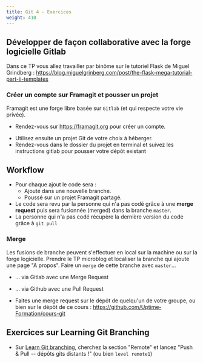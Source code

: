 ```yaml
---
title: Git 4 - Exercices
weight: 410
---
```


<!-- Le faire sur Github ET gitlab ? -->

## Développer de façon collaborative avec la forge logicielle Gitlab

Dans ce TP vous allez travailler par binôme sur le tutoriel Flask de Miguel Grindberg : https://blog.miguelgrinberg.com/post/the-flask-mega-tutorial-part-ii-templates

### Créer un compte sur Framagit et pousser un projet

Framagit est une forge libre basée sur `Gitlab` (et qui respecte votre vie privée).

- Rendez-vous sur <https://framagit.org> pour créer un compte.
<!-- - FIXME: quel projet then? -->
- Utilisez ensuite un projet Git de votre choix à héberger.
- Rendez-vous dans le dossier du projet en terminal et suivez les instructions gitlab pour pousser votre dépôt existant

<!-- ### Reprise du tutoriel Flask -->

<!-- FIXME: rework, on fait microblog ou non ? si oui à partir de quand ? -->

<!-- Le tutoriel a des chapitres. Le but du TP consistera a travailler à deux sur un chapitre avec un.e qui code et l'autre qui relit le code, suit le tutoriel et conseille le/la codeur/codeuse. Ce principe est très proche d'une méthodologie de développement agile nommée XP (extreme programming): -->

<!-- FIXME: rework -->

## Workflow

- Pour chaque ajout le code sera :
  - Ajouté dans une nouvelle branche.
  - Poussé sur un projet Framagit partagé.
- Le code sera revu par la personne qui n'a pas codé grâce à une **merge request** puis sera fusionnée (merged) dans la branche `master`.
- La personne qui n'a pas codé récupère la dernière version du code grâce à `git pull`

### Merge

Les fusions de branche peuvent s'effectuer en local sur la machine ou sur la forge logicielle.
Prendre le TP microblog et localiser la branche qui ajoute une page "A propos". Faire un `merge` de cette branche avec `master`...

  <!-- FIXME: euh je l'ai pas marqué quelque part ça ? tp3 ? fusionner -->

- ... via Gitlab avec une Merge Request
- ... via Github avec une Pull Request

- Faites une merge request sur le dépôt de quelqu'un de votre groupe, ou bien sur le dépôt de ce cours : <https://github.com/Uptime-Formation/cours-git>
  <!-- - Les deux premiers chapitres seront à merger en local et les deux suivants sur framagit. -->

<!-- FIXME: ajout autre remote, changement URL d'origine et ajout de celle de grinberg -->

## Exercices sur Learning Git Branching

- Sur [Learn Git branching](https://learngitbranching.js.org/), cherchez la section "Remote" et lancez "Push & Pull -- dépôts gits distants !" (ou bien `level remote1`)
